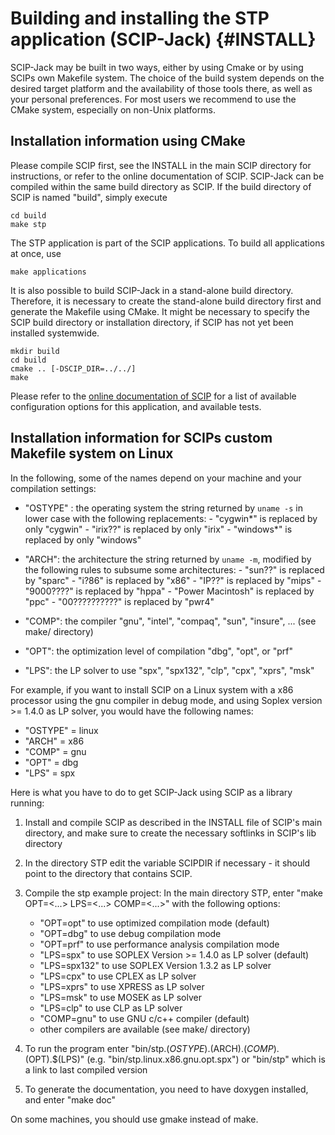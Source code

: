 Building and installing the STP application (SCIP-Jack)               {#INSTALL}
===========================================

SCIP-Jack may be built in two ways, either by using Cmake
or by using SCIPs own Makefile system. The choice of the
build system depends on the desired target platform and the availability
of those tools there, as well as your personal preferences.
For most users we recommend to use the CMake system, especially on
non-Unix platforms.


Installation information using CMake
------------------------------------

Please compile SCIP first,
see the INSTALL in the main SCIP directory for instructions,
or refer to the online documentation of SCIP.
SCIP-Jack can be compiled within the same build directory
as SCIP. If the build directory of SCIP is named "build",
simply execute

```
cd build
make stp
```

The STP application is part of the SCIP applications. To build all
applications at once, use

```
make applications
```

It is also possible to build SCIP-Jack in a stand-alone
build directory. Therefore, it is necessary to create the
stand-alone build directory first and generate the Makefile using
CMake. It might be necessary to specify the SCIP build directory
or installation directory, if SCIP has not yet been installed systemwide.

```
mkdir build
cd build
cmake .. [-DSCIP_DIR=../../]
make
```

Please refer to the [online documentation of SCIP](http://scip.zib.de/doc/html/CMAKE.php)
for a list of available
configuration options for this application, and available tests.



Installation information for SCIPs custom Makefile system on Linux
-------------------------------------------------------------------

In the following, some of the names depend on your machine and your
compilation settings:

- "OSTYPE" : the operating system
             the string returned by `uname -s` in lower case with the following
             replacements:
             - "cygwin*" is replaced by only "cygwin"
             - "irix??" is replaced by only "irix"
             - "windows*" is replaced by only "windows"

- "ARCH":   the architecture
             the string returned by `uname -m`, modified by the following
             rules to subsume some architectures:
              - "sun??" is replaced by "sparc"
              - "i?86" is replaced by "x86"
              - "IP??" is replaced by "mips"
              - "9000????" is replaced by "hppa"
              - "Power Macintosh" is replaced by "ppc"
              - "00??????????" is replaced by "pwr4"

- "COMP":   the compiler
             "gnu", "intel", "compaq", "sun", "insure", ... (see make/ directory)

- "OPT":    the optimization level of compilation
             "dbg", "opt", or "prf"

- "LPS":    the LP solver to use
             "spx", "spx132", "clp", "cpx", "xprs", "msk"

For example, if you want to install SCIP on a Linux system with a x86 processor
using the gnu compiler in debug mode, and using Soplex version >= 1.4.0
as LP solver, you would have the following names:
- "OSTYPE" = linux
- "ARCH"   = x86
- "COMP"   = gnu
- "OPT"    = dbg
- "LPS"    = spx

Here is what you have to do to get SCIP-Jack
using SCIP as a library running:

1. Install and compile SCIP as described in the INSTALL file of SCIP's main 
   directory, and make sure to create the necessary softlinks in SCIP's lib 
   directory

2. In the directory STP edit the variable SCIPDIR if necessary - it should
   point to the directory that contains SCIP.

3. Compile the stp example project:
   In the main directory STP, enter "make OPT=<...> LPS=<...> COMP=<...>"
   with the following options:
   - "OPT=opt"       to use optimized compilation mode (default)
   - "OPT=dbg"       to use debug compilation mode
   - "OPT=prf"       to use performance analysis compilation mode
   - "LPS=spx"         to use SOPLEX Version >= 1.4.0 as LP solver (default)
   - "LPS=spx132"      to use SOPLEX Version 1.3.2 as LP solver
   - "LPS=cpx"         to use CPLEX as LP solver
   - "LPS=xprs"        to use XPRESS as LP solver
   - "LPS=msk"         to use MOSEK as LP solver
   - "LPS=clp"         to use CLP as LP solver
   - "COMP=gnu"      to use GNU c/c++ compiler (default)
   - other compilers are available (see make/ directory)

4. To run the program enter "bin/stp.$(OSTYPE).$(ARCH).$(COMP).$(OPT).$(LPS)"
   (e.g. "bin/stp.linux.x86.gnu.opt.spx") or "bin/stp" which is a link
   to last compiled version

5. To generate the documentation, you need to have doxygen installed, and
   enter "make doc"

On some machines, you should use gmake instead of make.
